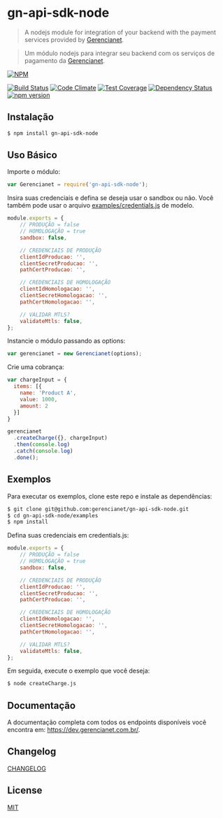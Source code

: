 # gn-api-sdk-node

> A nodejs module for integration of your backend with the payment services provided by [Gerencianet](http://gerencianet.com.br).

> Um módulo nodejs para integrar seu backend com os serviços de pagamento da [Gerencianet](http://gerencianet.com.br).

[![NPM](https://nodei.co/npm/gn-api-sdk-node.png?downloads=true&stars=true)](https://nodei.co/npm/gn-api-sdk-node/)

[![Build Status](https://travis-ci.org/gerencianet/gn-api-sdk-node.svg)](https://travis-ci.org/gerencianet/gn-api-sdk-node)
[![Code Climate](https://codeclimate.com/github/gerencianet/gn-api-sdk-node/badges/gpa.svg)](https://codeclimate.com/github/gerencianet/gn-api-sdk-node)
[![Test Coverage](https://codeclimate.com/github/gerencianet/gn-api-sdk-node/badges/coverage.svg)](https://codeclimate.com/github/gerencianet/gn-api-sdk-node/coverage)
[![Dependency Status](https://david-dm.org/gerencianet/gn-api-sdk-node.svg)](https://david-dm.org/gerencianet/gn-api-sdk-node)
[![npm version](https://badge.fury.io/js/gn-api-sdk-node.svg)](http://badge.fury.io/js/gn-api-sdk-node)


## Instalação

```bash
$ npm install gn-api-sdk-node
```

## Uso Básico

Importe o módulo:

```js
var Gerencianet = require('gn-api-sdk-node');
```

Insira suas credenciais e defina se deseja usar o sandbox ou não.
Você também pode usar o arquivo [examples/credentials.js](examples/credentials.js) de modelo.
```js
module.exports = {
	// PRODUÇÃO = false
	// HOMOLOGAÇÃO = true
	sandbox: false,

	// CREDENCIAIS DE PRODUÇÃO
	clientIdProducao: '',
	clientSecretProducao: '',
	pathCertProducao: '',

	// CREDENCIAIS DE HOMOLOGAÇÃO
	clientIdHomologacao: '',
	clientSecretHomologacao: '',
	pathCertHomologacao: '',

	// VALIDAR MTLS?
	validateMtls: false,
};
```

Instancie o módulo passando as options:

```js
var gerencianet = new Gerencianet(options);
```

Crie uma cobrança:

```js
var chargeInput = {
  items: [{
    name: 'Product A',
    value: 1000,
    amount: 2
  }]
}

gerencianet
  .createCharge({}, chargeInput)
  .then(console.log)
  .catch(console.log)
  .done();
```

## Exemplos

Para executar os exemplos, clone este repo e instale as dependências:

```bash
$ git clone git@github.com:gerencianet/gn-api-sdk-node.git
$ cd gn-api-sdk-node/examples
$ npm install
```

Defina suas credenciais em credentials.js:

```js
module.exports = {
	// PRODUÇÃO = false
	// HOMOLOGAÇÃO = true
	sandbox: false,

	// CREDENCIAIS DE PRODUÇÃO
	clientIdProducao: '',
	clientSecretProducao: '',
	pathCertProducao: '',

	// CREDENCIAIS DE HOMOLOGAÇÃO
	clientIdHomologacao: '',
	clientSecretHomologacao: '',
	pathCertHomologacao: '',

	// VALIDAR MTLS?
	validateMtls: false,
};
```

Em seguida, execute o exemplo que você deseja:

```bash
$ node createCharge.js
```


## Documentação

A documentação completa com todos os endpoints disponíveis você encontra em: https://dev.gerencianet.com.br/.

## Changelog

[CHANGELOG](https://github.com/gerencianet/gn-api-sdk-node/tree/master/CHANGELOG.md)

## License

[MIT](LICENSE)
